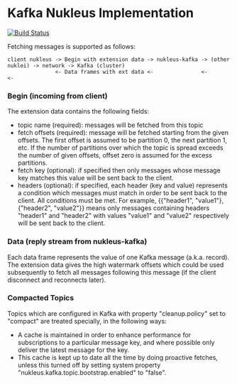# Kafka Nukleus Implementation

[![Build Status][build-status-image]][build-status]

[build-status-image]: https://travis-ci.org/reaktivity/nukleus-kafka.java.svg?branch=develop
[build-status]: https://travis-ci.org/reaktivity/nukleus-kafka.java

Fetching messages is supported as follows:

```
client nukleus -> Begin with extension data -> nukleus-kafka -> (other nuklei) -> network -> Kafka (cluster)
               <- Data frames with ext data <-               <-                <-
```

### Begin (incoming from client)

The extension data contains the following fields:

- topic name (required): messages will be fetched from this topic
- fetch offsets (required): message will be fetched starting from the given offsets. The first offset is assumed to be partition 0, the next partition 1, etc. If the number of partitions over which the topic is spread exceeds the number of given offsets, offset zero is assumed for the excess partitions.
- fetch key (optional): if specified then only messages whose message key matches this value will be sent back to the client.
- headers (optional): if specified, each header (key and value) represents a condition which messages must match in order to be sent back to the client. All conditions must be met. For example, {{"header1", "value1"}, {"header2", "value2"}} means only messages containing headers "header1" and "header2" with values "value1" and "value2" respectively will be sent back to the client.

### Data (reply stream from nukleus-kafka)

Each data frame represents the value of one Kafka message (a.k.a. record). The extension data gives the high watermark offsets which could be used subsequently to fetch all messages following this message (if the client disconnect and reconnects later).

### Compacted Topics

Topics which are configured in Kafka with property "cleanup.policy" set to "compact" are treated specially, in the following ways:

- A cache is maintained in order to enhance performance for subscriptions to a particular message key, and where possible only deliver the latest message for the key.
- This cache is kept up to date all the time by doing proactive fetches, unless this turned off by setting system property "nukleus.kafka.topic.bootstrap.enabled" to "false".
